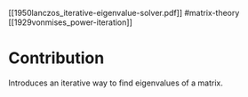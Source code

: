 [[1950lanczos_iterative-eigenvalue-solver.pdf]]
#matrix-theory 
[[1929vonmises_power-iteration]]

# Contribution 

   Introduces an iterative way to find eigenvalues of a matrix. 
